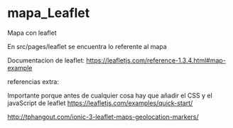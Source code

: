 # mapa_Leaflet

Mapa con leaflet 

En src/pages/leaflet se encuentra lo referente al mapa 

Documentacion de leaflet:
https://leafletjs.com/reference-1.3.4.html#map-example

referencias extra:

Importante porque antes de cualquier cosa hay que añadir el CSS y el javaScript de leaflet 
https://leafletjs.com/examples/quick-start/

http://tphangout.com/ionic-3-leaflet-maps-geolocation-markers/
